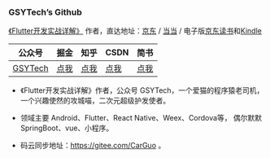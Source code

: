 ### GSYTech’s Github

[《Flutter开发实战详解》](https://item.jd.com/12883054.html) 作者，直达地址：[京东](https://item.jd.com/12883054.html) / [当当](http://product.dangdang.com/28558519.html) / 电子版[京东读书](https://e.jd.com/30624414.html)和[Kindle](https://www.amazon.cn/dp/B08BHQ4TKK/ref=sr_1_5?__mk_zh_CN=亚马逊网站&keywords=flutter&qid=1593498531&s=digital-text&sr=1-5)

| 公众号   | 掘金     |  知乎    |  CSDN   |   简书   
|---------|---------|--------- |---------|---------|
| [GSYTech](http://img.cdn.guoshuyu.cn/wechat_qq.png)  |  [点我](https://juejin.im/user/582aca2ba22b9d006b59ae68/posts)    |   [点我](https://www.zhihu.com/people/carguo)       |   [点我](https://blog.csdn.net/ZuoYueLiang)  |   [点我](https://www.jianshu.com/u/6e613846e1ea)  


- 《Flutter开发实战详解》作者，公众号 GSYTech，一个爱猫的程序猿老司机，一个兴趣使然的攻城喵，二次元超级护发使者。

-  领域主要 Android、Flutter、React Native、Weex、Cordova等， 偶尔默默 SpringBoot、vue、小程序。

-  码云同步地址：https://gitee.com/CarGuo 。
